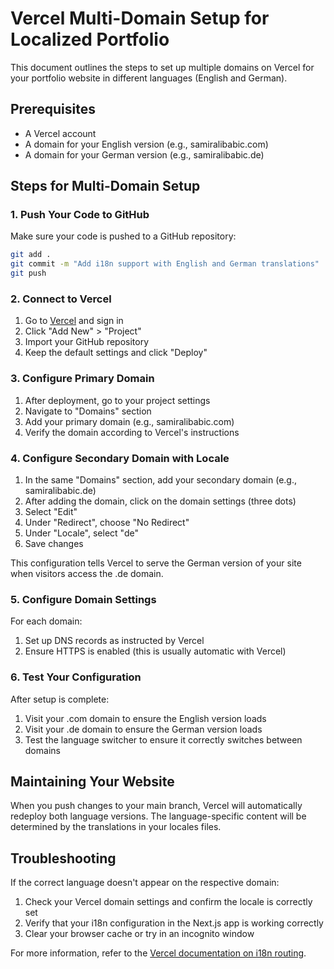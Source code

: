 # Vercel Multi-Domain Setup for Localized Portfolio

This document outlines the steps to set up multiple domains on Vercel for your portfolio website in different languages (English and German).

## Prerequisites

- A Vercel account
- A domain for your English version (e.g., samiralibabic.com)
- A domain for your German version (e.g., samiralibabic.de)

## Steps for Multi-Domain Setup

### 1. Push Your Code to GitHub

Make sure your code is pushed to a GitHub repository:

```bash
git add .
git commit -m "Add i18n support with English and German translations"
git push
```

### 2. Connect to Vercel

1. Go to [Vercel](https://vercel.com) and sign in
2. Click "Add New" > "Project"
3. Import your GitHub repository
4. Keep the default settings and click "Deploy"

### 3. Configure Primary Domain

1. After deployment, go to your project settings
2. Navigate to "Domains" section
3. Add your primary domain (e.g., samiralibabic.com)
4. Verify the domain according to Vercel's instructions

### 4. Configure Secondary Domain with Locale

1. In the same "Domains" section, add your secondary domain (e.g., samiralibabic.de)
2. After adding the domain, click on the domain settings (three dots)
3. Select "Edit"
4. Under "Redirect", choose "No Redirect"
5. Under "Locale", select "de"
6. Save changes

This configuration tells Vercel to serve the German version of your site when visitors access the .de domain.

### 5. Configure Domain Settings

For each domain:
1. Set up DNS records as instructed by Vercel
2. Ensure HTTPS is enabled (this is usually automatic with Vercel)

### 6. Test Your Configuration

After setup is complete:
1. Visit your .com domain to ensure the English version loads
2. Visit your .de domain to ensure the German version loads
3. Test the language switcher to ensure it correctly switches between domains

## Maintaining Your Website

When you push changes to your main branch, Vercel will automatically redeploy both language versions. The language-specific content will be determined by the translations in your locales files.

## Troubleshooting

If the correct language doesn't appear on the respective domain:
1. Check your Vercel domain settings and confirm the locale is correctly set
2. Verify that your i18n configuration in the Next.js app is working correctly
3. Clear your browser cache or try in an incognito window

For more information, refer to the [Vercel documentation on i18n routing](https://vercel.com/docs/projects/domains/i18n-domains). 